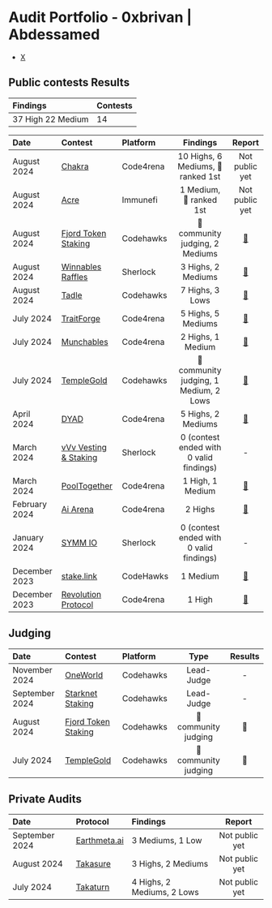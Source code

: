 # Audit Portfolio - 0xbrivan | Abdessamed


- [X](https://twitter.com/bri_samed)

## Public contests Results


| Findings             | Contests    | 
|:-------------------|:-------------|
| 37 High 22 Medium   | 14 |

| Date             | Contest                                                                       | Platform                                                                                 | Findings | Report | 
|:-------------------|:------------------------------------------------------------------------------|:--------------------------------------------------------------------------------------------|:-------:| :-------:|
|August 2024  | [Chakra](https://code4rena.com/audits/2024-08-chakra) | Code4rena | 10 Highs, 6 Mediums, 🥇 ranked 1st | Not public yet
|August 2024  | [Acre](https://immunefi.com/audit-competition/boost-acre/leaderboard/) | Immunefi | 1 Medium, 🥇 ranked 1st | Not public yet
|August 2024  | [Fjord Token Staking](https://codehawks.cyfrin.io/c/2024-08-fjord) | Codehawks | 🥇 community judging, 2 Mediums | [📝](./reports/FjordStaking/README.md)
|August 2024  | [Winnables Raffles](https://audits.sherlock.xyz/contests/516) | Sherlock | 3 Highs, 2 Mediums | [📝](./reports/Winnables/README.md)
|August 2024  | [Tadle](https://codehawks.cyfrin.io/c/2024-08-tadle) | Codehawks | 7 Highs, 3 Lows | [📝](/reports/Tadle/README.md)
|July 2024  | [TraitForge](https://code4rena.com/audits/2024-07-traitforge) | Code4rena | 5 Highs, 5 Mediums | [📝](./reports/TraitForge/README.md)
|July 2024  | [Munchables](https://code4rena.com/audits/2024-07-munchables#top) | Code4rena | 2 Highs, 1 Medium | [📝](./reports/Munchables/README.md)
|July 2024  | [TempleGold](https://codehawks.cyfrin.io/c/2024-07-templegold/) | Codehawks | 🥇 community judging, 1 Medium, 2 Lows | [📝](./reports/TempleGold/README.md)
|April 2024  | [DYAD](https://code4rena.com/audits/2024-04-dyad#top) | Code4rena | 5 Highs, 2 Mediums | [📝](./reports/DYAD/README.md)
|March 2024  | [vVv Vesting & Staking](https://audits.sherlock.xyz/contests/278) | Sherlock | 0 (contest ended with 0 valid findings) | -
|March 2024  | [PoolTogether](https://code4rena.com/audits/2024-03-pooltogether#top) | Code4rena | 1 High, 1 Medium | [📝](./reports/PoolTogether/README.md)
|February 2024  | [Ai Arena](https://code4rena.com/audits/2024-02-ai-arena#top) | Code4rena | 2 Highs | [📝](./reports/AiArena/README.md)
|January 2024  | [SYMM IO](https://audits.sherlock.xyz/contests/144) | Sherlock | 0 (contest ended with 0 valid findings) | -
|December 2023  | [stake.link](https://www.codehawks.com/contests/clqf7mgla0001yeyfah59c674) | CodeHawks | 1 Medium | [📝](./reports/StakeLink/README.md)
|December 2023  | [Revolution Protocol](https://code4rena.com/audits/2023-12-revolution-protocol#top) | Code4rena | 1 High | [📝](./reports/Revolution%20Protocol/README.md)

## Judging
| Date             | Contest                                                                       | Platform                                                                                 | Type | Results |
|:-------------------|:------------------------------------------------------------------------------|:--------------------------------------------------------------------------------------------|:-------:| :-------:
|November 2024  | [OneWorld](https://codehawks.cyfrin.io/c/2024-11-one-world) | Codehawks | Lead-Judge | - |
|September 2024  | [Starknet Staking](https://codehawks.cyfrin.io/c/2024-09-starknet-staking) | Codehawks | Lead-Judge | - |
|August 2024  | [Fjord Token Staking](https://codehawks.cyfrin.io/c/2024-08-fjord) | Codehawks | 🥇 community judging | 🥇
|July 2024  | [TempleGold](https://codehawks.cyfrin.io/c/2024-07-templegold/) | Codehawks | 🥇 community judging | 🥇

## Private Audits


| Date             | Protocol                                                                       | Findings                                                                                 | Report |
|:-------------------|:------------------------------------------------------------------------------|:--------------------------------------------------------------------------------------------| :-------:|
|September 2024  | [Earthmeta.ai](https://x.com/EarthMetaAi) | 3 Mediums, 1 Low  | Not public yet |
|August 2024  | [Takasure](https://takadao.io/) | 3 Highs, 2 Mediums  | Not public yet |
|July 2024  | [Takaturn](https://takaturn.io/) | 4 Highs, 2 Mediums, 2 Lows  | Not public yet |
